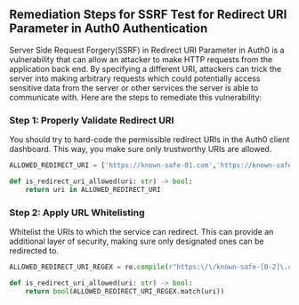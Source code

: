 

## Remediation Steps for SSRF Test for Redirect URI Parameter in Auth0 Authentication

Server Side Request Forgery(SSRF) in Redirect URI Parameter in Auth0 is a vulnerability that can allow an attacker to make HTTP requests from the application back end. By specifying a different URI, attackers can trick the server into making arbitrary requests which could potentially access sensitive data from the server or other services the server is able to communicate with. Here are the steps to remediate this vulnerability:

### Step 1: Properly Validate Redirect URI
You should try to hard-code the permissible redirect URIs in the Auth0 client dashboard. This way, you make sure only trustworthy URIs are allowed.

```python
ALLOWED_REDIRECT_URI = ['https://known-safe-01.com','https://known-safe-02.com']

def is_redirect_uri_allowed(uri: str) -> bool:
    return uri in ALLOWED_REDIRECT_URI
```

### Step 2: Apply URL Whitelisting
Whitelist the URIs to which the service can redirect. This can provide an additional layer of security, making sure only designated ones can be redirected to.

```python
ALLOWED_REDIRECT_URI_REGEX = re.compile(r"https:\/\/known-safe-[0-2]\.com")

def is_redirect_uri_allowed(uri: str) -> bool:
    return bool(ALLOWED_REDIRECT_URI_REGEX.match(uri))
```